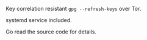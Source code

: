 Key correlation resistant `gpg --refresh-keys` over Tor.

systemd service included.

Go read the source code for details.

